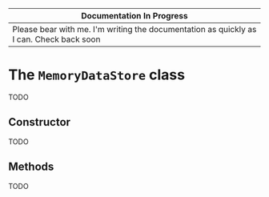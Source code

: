 | Documentation In Progress |
|---------------------------|
| Please bear with me.  I'm writing the documentation as quickly as I can.  Check back soon


The `MemoryDataStore` class
============================
TODO


Constructor
-----------------------
TODO


Methods
-----------------------
TODO



